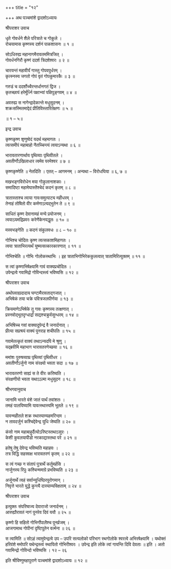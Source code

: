 +++
title = "१२"

+++
अथ पञ्चमांशे द्वादशोऽध्यायः

श्रीपराशर उवाच

धृते गोवर्धने शैले परित्राते च गोकुले ।  
रोचयामास कृष्णस्य दर्शनं पाकशासनः ॥ १ ॥

सोऽधिरुह्य महानागमैरावतममित्रजित् ।  
गोवर्धनगिरौ कृष्णं ददर्श त्रिदशेश्वरः ॥ २ ॥

चारयन्तं महावीर्यं गास्तु गोपवपुर्धरम् ।  
कृत्स्नस्य जगतो गोपं वृतं गोपकुमारकैः ॥ ३ ॥

गरुडं च ददर्शोच्चैरन्तर्धानगतं द्विज ।  
कृतच्छायं हरेर्मूर्ध्नि पक्षाभ्यां पक्षिपुङ्गवम् ॥ ४ ॥

अवरुह्य स नागेन्द्रादेकान्ते मधुसूदनम् ।  
शक्रःसस्मितमाद्देदं प्रीतिविस्तारितेक्षणः ॥ ५ ॥

॥ १ – ५॥

इन्द्र उवाच

कृष्णकृष्ण शृणुष्वेदं यदर्थ महमागतः ।  
त्वत्समीपं महाबाहो नैतच्चिन्त्यं त्वयाऽन्यथा ॥ ६ ॥

भारावतारणार्थाय पृथिव्याः पृथिवीतले ।  
अवतीर्णोऽखिलाधार त्वमेव परमेश्वर ॥ ७ ॥

कृष्णकृष्णेति ॥ नेतदिति । एतत् – आगमनम् । अन्यथा – विरोधघिया ॥ ६, ७ ॥

मखभङ्गविरोधेन मया गोकुलानाशकाः ।  
समादिष्टा महामेघास्तैश्चेदं कदनं कृतम् ॥ ८ ॥

त्रातास्ताश्च त्वाया गावःसमुत्पाट्य महीधरम् ।  
तेनाहं तोषितो वीर कर्मणाऽत्यद्भुतेन ते ॥ ९ ॥

साधितं कृष्ण देवानामहं मन्ये प्रयोजनम् ।  
त्वयाऽयमद्रिप्रवरः करेणैकेनयद्धृतः ॥ १० ॥

मस्वभङ्गेति ॥ कदनं संकुलवधः ॥ ८ – १० ॥

गोभिश्च चोदितः कृष्ण त्वत्सकाशमिहागतः ।  
त्वया त्राताभिरत्यर्थं युष्मत्सत्कारकारणात् ॥ ११ ॥

गोभिश्चेति ॥ गोभिः गोलोकस्थाभिः । इह त्राताभिगोभिरेककुलत्वात् त्रातामिरित्युक्तम् ॥ ११ ॥

स त्वां कृष्णाभिषेक्ष्यामि गावं वाक्यप्रचोदितः ।  
उपेन्द्रत्वे गवामिद्रो गोविन्दस्त्वं भविष्यसि ॥ १२ ॥

श्रीपराशर उवाच

अथोपवाह्यदादाय घण्टामैरावताद्गजात् ।  
अभिषेकं तया चक्रे पवित्रजलपीर्णया ॥ १३ ॥

क्रियमाणेऽभिषेके तु गावः कृष्णस्य तत्क्षणात् ।  
प्रस्नवोद्भूतदृग्धार्द्रां सद्यश्चक्रुर्वसुन्धरम् ॥ १४ ॥

अभिषिच्च गवां वाक्यादुपेन्द्रं वै जनार्दनात् ।  
प्रीत्या सप्रश्रयं वाक्यं पुनराह शचीपतिः ॥ १५ ॥

गवामेतत्कृतं वाक्यं तथाऽन्यदपि मे श्रुणु ।  
यद्ब्रवीमि महाभाग भारावतरणेच्छया ॥ १६ ॥

ममांशः पुरुषव्याघ्र पृथिव्यां पृथिवीधर ।  
अवतीर्णोऽर्जुनो नाम संरक्ष्यो भवता सदा ॥ १७ ॥

भारावतरणो साह्यं स ते वीरः करिष्यति ।  
संरक्षणीयो भवता यथाऽऽत्मा मधुसूदन ॥ १८ ॥

श्रीभगवानुवाच

जानामि भारते वंशे जातं पार्थं तवांशतः ।  
तमहं पालयिष्यामि यावत्स्थास्यमि भूतले ॥ १९ ॥

यावन्महीतले शक्र स्थास्याम्यहमरिन्दम ।  
न तावदर्जुनं कश्चिद्देवेन्द्र युधि जेष्यति ॥ २० ॥

कंसो नाम महाबाहुर्दैत्योऽरिष्टस्तथाऽसुरः ।  
केशी कुवलयापीडो नरकाद्यास्तथा परे ॥ २१ ॥

हतेषु तेषु देवेन्द्र भविष्यति महाहवः ।  
तत्र विद्धि सहस्राक्ष भारावतरणं कृतम् ॥ २२ ॥

स त्वं गच्छ न संतापं पुत्रार्थे कर्तुमर्हसि ।  
नार्जुनस्य रिपुः कश्चिन्ममाग्रे प्रभविष्यति ॥ २३ ॥

अर्जुनार्थे त्वहं सर्वान्युधिष्ठिरपुरोगमान् ।  
निवृत्ते भारते युद्धे कुन्त्यै दास्याम्यविक्षताम् ॥ २४ ॥

श्रीपराशर उवाच

इत्युक्तः संपरिष्वज्य देवाराजो जनार्दनम् ।  
आरुह्यौरावतं नागं पुनरेव दिवं ययौ ॥ २५ ॥

कृष्णो हि सहितो गोभिर्गोपालैश्च पुनर्व्रजम् ।  
आजगामाथ गोपीनां दृष्टिपूतेन वर्त्मना ॥ २६ ॥

स त्वामिति ॥ सोऽहं त्वामुपेन्द्रत्वे उप – उपरि सत्यलोको परिभाग स्थगोलोके श्वरत्वे अभिरषेक्ष्यामि । यथोक्तं हरिवंशे ममोपरि यथेन्द्रस्त्वं स्थापितो गोभिरीश्वरः । उपेन्द्र इति लोके त्वां गायन्ति दिवि देवताः ॥ इति । अतो गवामिन्द्रो गोविन्दो भविष्यसि । १२ – २६

इति श्रीविष्णुमहापुराणे पञ्चमांशे द्वादशोऽध्यायः ॥ १२ ॥
